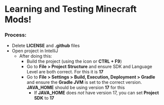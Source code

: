 # Learning and Testing Minecraft Mods!

### Process:

- Delete **LICENSE** and **.github** files
- Open project in IntelliJ
  - After doing this: 
    - Build the project (using the icon or **CTRL + F9**)
    - Go to **File > Project Structure** and ensure SDK and Language Level are both correct. For this it is **17**
    - Go to **File > Settings > Build, Execution, Deployment > Gradle** and ensure the **Gradle JVM** is set to the correct version. **JAVA_HOME** should be using version **17** for this
      - If **JAVA_HOME** does *not* have version 17, you can set **Project SDK** to **17**